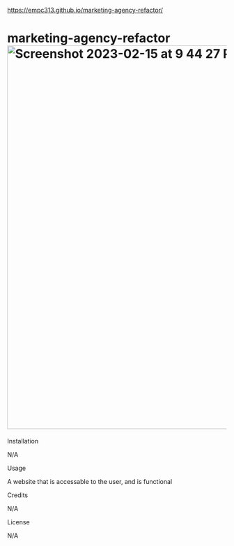 https://empc313.github.io/marketing-agency-refactor/

# marketing-agency-refactor<img width="880" alt="Screenshot 2023-02-15 at 9 44 27 PM" src="https://user-images.githubusercontent.com/122828454/219270869-985e4fd5-37ef-4e05-a2c6-956209c44ba5.png">

Installation

N/A

Usage

A website that is accessable to the user, and is functional

Credits

N/A

License

N/A
